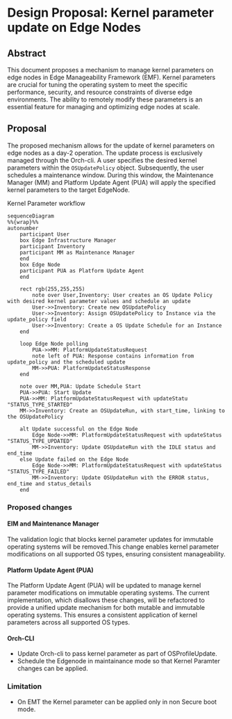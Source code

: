 # Design Proposal: Kernel parameter update on Edge Nodes

## Abstract
This document proposes a mechanism to manage kernel parameters on edge nodes in Edge Manageability Framework (EMF).
Kernel parameters are crucial for tuning the operating system to meet the specific performance, security, and resource
constraints of diverse edge environments. The ability to remotely modify these parameters is an essential feature for
managing and optimizing edge nodes at scale.

## Proposal
The proposed mechanism allows for the update of kernel parameters on edge nodes as a day-2 operation.
The update process is exclusively managed through the Orch-cli.
A user specifies the desired kernel parameters within the `OSUpdatePolicy` object.
Subsequently, the user schedules a maintenance window.
During this window, the Maintenance Manager (MM) and Platform Update Agent (PUA) will apply the specified kernel parameters to the target EdgeNode.

Kernel Parameter workflow

```mermaid
sequenceDiagram
%%{wrap}%%
autonumber
    participant User
    box Edge Infrastructure Manager
    participant Inventory
    participant MM as Maintenance Manager
    end
    box Edge Node
    participant PUA as Platform Update Agent
    end

    rect rgb(255,255,255)
        note over User,Inventory: User creates an OS Update Policy with desired kernel parameter values and schedule an update
        User->>Inventory: Create new OSUpdatePolicy
        User->>Inventory: Assign OSUpdatePolicy to Instance via the update_policy field
        User->>Inventory: Create a OS Update Schedule for an Instance
    end

    loop Edge Node polling
        PUA->>MM: PlatformUpdateStatusRequest
        note left of PUA: Response contains information from update_policy and the scheduled update
        MM->>PUA: PlatformUpdateStatusResponse
    end
    
    note over MM,PUA: Update Schedule Start
    PUA->>PUA: Start Update
    PUA->>MM: PlatformUpdateStatusRequest with updateStatu "STATUS_TYPE_STARTED"
    MM->>Inventory: Create an OSUpdateRun, with start_time, linking to the OSUpdatePolicy
    
    alt Update successful on the Edge Node
        Edge Node->>MM: PlatformUpdateStatusRequest with updateStatus "STATUS_TYPE_UPDATED"
        MM->>Inventory: Update OSUpdateRun with the IDLE status and end_time
    else Update failed on the Edge Node
        Edge Node->>MM: PlatformUpdateStatusRequest with updateStatus "STATUS_TYPE_FAILED"
        MM->>Inventory: Update OSUpdateRun with the ERROR status, end_time and status_details
    end
```

### Proposed changes

#### EIM and Maintenance Manager 
The validation logic that blocks kernel parameter updates for immutable operating systems will be removed.This change enables kernel parameter modifications on all supported OS types, ensuring consistent manageability.

#### Platform Update Agent (PUA)
The Platform Update Agent (PUA) will be updated to manage kernel parameter modifications on immutable operating systems. The current implementation, which disallows these changes, will be refactored to provide a unified update mechanism for both mutable and immutable operating systems. This ensures a consistent application of kernel parameters across all supported OS types.

#### Orch-CLI
- Update Orch-cli to pass kernel parameter as part of OSProfileUpdate.
- Schedule the Edgenode in maintainance mode so that Kernel Paramter changes can be applied. 

### Limitation
- On EMT the Kernel parameter can be applied only in non Secure boot mode.
